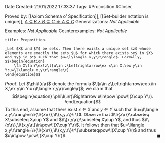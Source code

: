 <br />
<br />

Date Created: 21/01/2022 17:33:37
Tags: #Proposition #Closed 

Proved by: [[Axiom Schema of Specification]], [[Set-builder notation is unique]], [$A\subseteq B\land B\subseteq C\Rightarrow A\subseteq C$](Subset%20relation%20is%20transitive.md)
Generalizations: _Not Applicable_

Examples: _Not Applicable_
Counterexamples: _Not Applicable_

``` ad-Proposition
title: Proposition.

_Let $X$ and $Y$ be sets. Then there exists a unique set $z$ whose elements are exactly the sets $u$ for which there exists $x$ in $X$ and $y$ in $Y$ such that $u=\l\langle x,y\r\rangle$. Formally,_
$$\begin{equation}
    \fa X\fa Y\ex!z\l[u\in z\Leftrightarrow\ex x\in X,\ex y\in Y:u=\l\langle x,y\r\rangle\r].
\end{equation}$$

```

_Proof_. Let $\phi\l(u\r)$ denote the formula $\l[u\in z\Leftrightarrow\ex x\in X,\ex y\in Y:u=\l\langle x,y\r\rangle\r]$; we claim that
$$\begin{equation}
    \phi\l(u\r)\Rightarrow u\in\pow \pow\l(X\cup Y\r).
\end{equation}$$
To this end, assume that there exist $x\in X$ and $y\in Y$ such that $u=\l\langle x,y\r\rangle=\l\{\l\{x\r\},\l\{x,y\r\}\r\}$. Observe that $\l\{x\r\}\subseteq X\subseteq X\cup Y$ and $\l\{x,y\r\}\subseteq X\cup Y$, and thus $\l\{x\r\},\l\{x,y\r\}\in\pow\l(X\cup Y\r)$. It follows then that $u=\l\langle x,y\r\rangle=\l\{\l\{x\r\},\l\{x,y\r\}\r\}\subseteq\pow\l(X\cup Y\r)$ and thus $u\in\pow \pow\l(X\cup Y\r)$.<span style="float:right;">$\blacksquare$</span>
